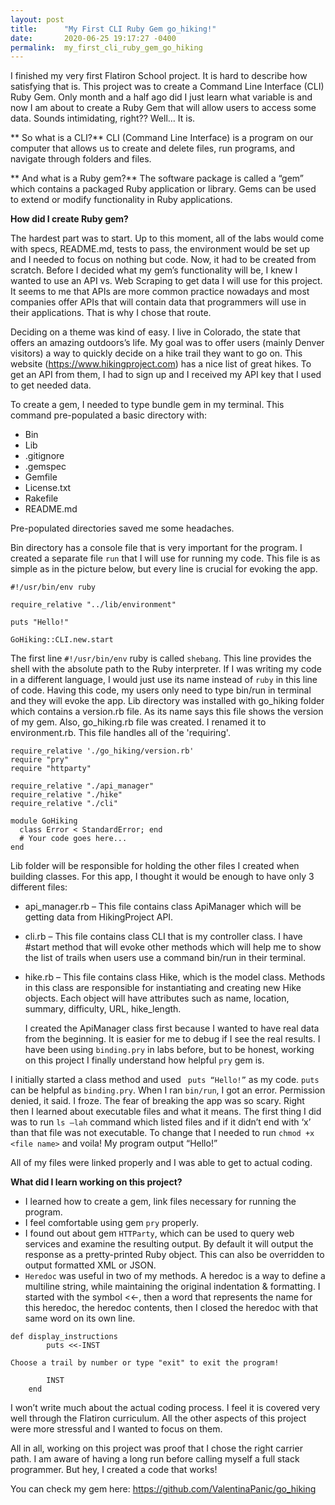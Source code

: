 ```yaml
---
layout: post
title:      "My First CLI Ruby Gem go_hiking!"
date:       2020-06-25 19:17:27 -0400
permalink:  my_first_cli_ruby_gem_go_hiking
---
```



   I finished my very first Flatiron School project. It is hard to describe how satisfying that is.
   This project was to create a Command Line Interface (CLI) Ruby Gem. Only month and a half ago did I just learn what variable is and now I am about to create a Ruby Gem that will allow users to access some data. Sounds intimidating, right?? Well… It is.  
	
 **  So what is a CLI?**  CLI (Command Line Interface) is a program on our computer that allows us to create and delete files, run programs, and navigate through folders and files.
	
   ** And what is a Ruby gem?** The software package is called a “gem” which contains a packaged Ruby application or library. Gems can be used to extend or modify functionality in Ruby applications.
 
 
   **How did I create Ruby gem?**
																																	 
 The hardest part was to start. Up to this moment, all of the labs would come with specs, README.md, tests to pass, the environment would be set up and I needed to focus on nothing but code. Now, it had to be created from scratch. 
     Before I decided what my gem’s functionality will be, I knew I wanted to use an API vs.  Web Scraping to get data I will use for this project. It seems to me that APIs are more common practice nowadays and  most companies offer APIs that will contain data that programmers will use in their applications. That is why I chose that route. 
		 
 Deciding on a theme was kind of easy. I live in Colorado, the state that offers an amazing outdoors’s life. My goal was to offer users (mainly Denver visitors) a way to quickly decide on a hike trail they want to go on.
    This website (https://www.hikingproject.com) has a nice list of great hikes. To get an API from them, I had to sign up and I received my API key that I used to get needed data. 
		
 To create a gem, I needed to type bundle gem <file name> in my terminal. This command pre-populated a basic directory with:
		
* Bin
* Lib
* .gitignore
* .gemspec
* Gemfile
* License.txt
* Rakefile
* README.md

Pre-populated directories saved me some headaches.

 Bin directory has a console file that is very important for the program. I created a separate file `run` that I will use for running my code. This file is as simple as in the picture below, but every line is crucial for evoking the app.
 
 
```
#!/usr/bin/env ruby

require_relative "../lib/environment"

puts "Hello!"

GoHiking::CLI.new.start

```



  The first line `#!/usr/bin/env` ruby is called `shebang`. This line provides the shell with the absolute path to the Ruby interpreter. If I was writing my code in a different language, I would just use its name instead of `ruby` in this line of code. Having this code, my users only need to type bin/run in terminal and they will evoke the app. 
   Lib directory was installed with go_hiking folder which contains a version.rb file. As its name says this file shows the version of my gem. Also, go_hiking.rb file was created. I renamed it to environment.rb. This file handles all of the 'requiring'. 

```
require_relative './go_hiking/version.rb'
require "pry"
require "httparty"

require_relative "./api_manager"
require_relative "./hike"
require_relative "./cli"

module GoHiking
  class Error < StandardError; end
  # Your code goes here...
end

```








   Lib folder will be responsible for holding the other files I created when building classes. For this app, I thought it would be enough to have only 3 different files:
	 
* 	api_manager.rb – This file contains class ApiManager which will be getting data from HikingProject API.
* 	cli.rb – This file contains class CLI that is my controller class. I have #start method that will evoke other methods which will help me to show the list of trails when users use a command bin/run in their terminal.
* 	hike.rb – This file contains class Hike, which is the model class. Methods in this class are responsible for instantiating and creating new Hike objects. Each object will have attributes such as name, location, summary, difficulty, URL, hike_length.

    I created the ApiManager class first because I wanted to have real data from the beginning. It is easier for me to debug if I see the real results. I have been using `binding.pry` in labs  before, but to be honest, working on this project I finally understand how helpful `pry` gem is. 
		
   I initially started a class method and used ` puts “Hello!”` as my code.  `puts` can be helpful as `binding.pry`. When I ran `bin/run`, I got an error. Permission denied, it said. I froze. The fear of breaking the app was so scary. Right then I learned about executable files and what it means. The first thing I did was to run `ls –lah` command which listed files and if it didn’t end with ‘x’ than that file was not executable. To change that I needed to run `chmod +x <file name>` and voila! My program output “Hello!”
	 
 All of my files were linked properly and I was able to get to actual coding.  
 
   **What did I learn working on this project?**
* 	I learned how to create a gem, link files necessary for running the program. 
* 	I feel comfortable using gem `pry` properly. 
* 	I found out about gem `HTTParty`, which can be used to query web services and examine the resulting output. By default it will output the response as a pretty-printed Ruby object. This can also be overridden to output formatted XML or JSON.
*  `Heredoc` was useful in two of my methods. A heredoc is a way to define a multiline string, while maintaining the original indentation & formatting. I started with the symbol <<-, then a word that represents the name for this heredoc, the heredoc contents, then I closed the heredoc with that same word on its own line.


```
def display_instructions
        puts <<-INST

Choose a trail by number or type "exit" to exit the program!

        INST
    end

```



I won’t write much about the actual coding process. I feel it is covered very well through the Flatiron curriculum. All the other aspects of this project were more stressful and I wanted to focus on them.

All in all, working on this project was proof that I chose the right  carrier path. I am aware of having a long run before calling myself a full stack programmer. But hey, I created a code that works!

You can check my gem here:   https://github.com/ValentinaPanic/go_hiking


